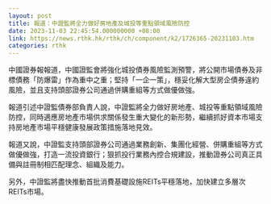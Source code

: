 ```yaml
---
layout: post
title: 報道：中證監將全力做好房地產及城投等重點領域風險防控
date: 2023-11-03 22:45:54.000000000 +08:00
link: https://news.rthk.hk/rthk/ch/component/k2/1726365-20231103.htm
categories: rthk
---
```


中國證券報報道，中國證監會將強化城投債券風險監測預警，將公開市場債券及非標債務「防爆雷」作為重中之重；堅持「一企一策」，穩妥化解大型房企債券違約風險，並且支持頭部證券公司通過併購重組等方式做優做強。

報道引述中證監債券部負責人說，中證監將全力做好房地產、城投等重點領域風險防控，同時適應房地產市場供求關係發生重大變化的新形勢，繼續抓好資本市場支持房地產市場平穩健康發展政策措施落地見效。

報道又說，中證監支持頭部證券公司通過業務創新、集團化經營、併購重組等方式做優做強，打造一流投資銀行；狠抓投行業務內控合規建設，推動證券公司真正具備與註冊制相匹配理念、組織及能力。

另外，中證監將盡快推動首批消費基礎設施REITs平穩落地，加快建立多層次REITs市場。
